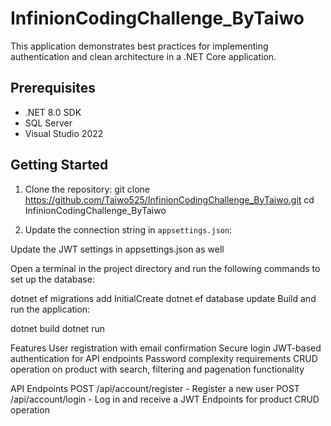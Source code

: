 # InfinionCodingChallenge_ByTaiwo

This application demonstrates best practices for implementing authentication and clean architecture in a .NET Core application.

## Prerequisites

- .NET 8.0 SDK 
- SQL Server 
- Visual Studio 2022 

## Getting Started

1. Clone the repository:
git clone https://github.com/Taiwo525/InfinionCodingChallenge_ByTaiwo.git
cd InfinionCodingChallenge_ByTaiwo

2. Update the connection string in `appsettings.json`:

Update the JWT settings in appsettings.json as well

Open a terminal in the project directory and run the following commands to set up the database:

dotnet ef migrations add InitialCreate
dotnet ef database update
Build and run the application:


dotnet build
dotnet run

Features
User registration with email confirmation
Secure login 
JWT-based authentication for API endpoints
Password complexity requirements 
CRUD operation on product with search, filtering and pagenation functionality

API Endpoints
POST /api/account/register - Register a new user
POST /api/account/login - Log in and receive a JWT
Endpoints for product CRUD operation
